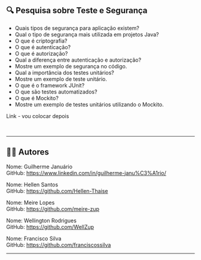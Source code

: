 ## 🔍 Pesquisa sobre Teste e Segurança

- Quais tipos de segurança para aplicação existem?
- Qual o tipo de segurança mais utilizada em projetos Java?
- O que é criptografia?
- O que é autenticação?
- O que é autorização?
- Qual a diferença entre autenticação e autorização?
- Mostre um exemplo de segurança no código.
- Qual a importância dos testes unitários?
- Mostre um exemplo de teste unitário.
- O que é o framework JUnit?
- O que são testes automatizados?
- O que é Mockito?
- Mostre um exemplo de testes unitários utilizando o Mockito.
<p>Link - vou colocar depois </p>

</br>

---

## 👨‍💻 Autores

Nome: Guilherme Januário <br> GitHub: https://www.linkedin.com/in/guilherme-janu%C3%A1rio/

Nome: Hellen Santos <br> GitHub: https://github.com/Hellen-Thaise

Nome: Meire Lopes <br> GitHub: https://github.com/meire-zup

Nome: Wellington Rodrigues <br> GitHub: https://github.com/WellZup

Nome: Francisco Silva <br> GitHub: https://github.com/franciscossilva

---

